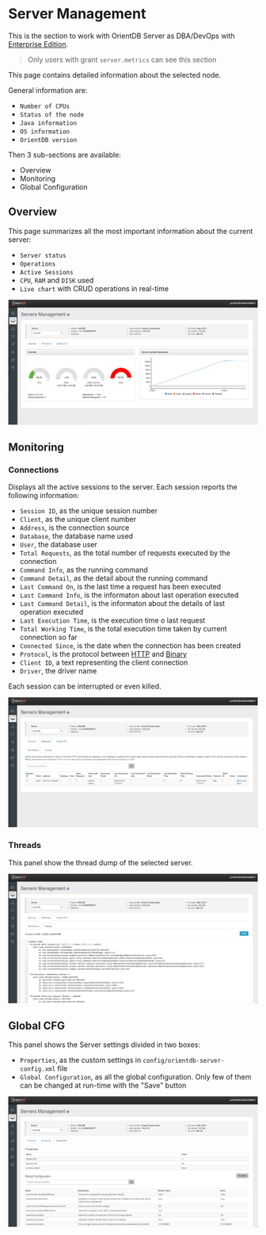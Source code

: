 # Server Management

This is the section to work with OrientDB Server as DBA/DevOps with [Enterprise Edition]({{book.enterpriseSite}}).

> Only users with grant `server.metrics` can see this section 
> 
This page contains detailed information about the selected node.

General information are:

- `Number of CPUs`
- `Status of the node`
- `Java information`
- `OS information`
- `OrientDB version`

Then 3 sub-sections are available:

- Overview
- Monitoring
- Global Configuration



## Overview
This page summarizes all the most important information about the current server:

- `Server status`
- `Operations`
- `Active Sessions`
- `CPU`, `RAM` and `DISK` used
- `Live chart` with CRUD operations in real-time

![Overview](./images/studio-server-management.png)

## Monitoring

### Connections

Displays all the active sessions to the server. Each session reports the following information:

- `Session ID`, as the unique session number
- `Client`, as the unique client number
- `Address`, is the connection source
- `Database`, the database name used
- `User`, the database user
- `Total Requests`, as the total number of requests executed by the connection
- `Command Info`, as the running command
- `Command Detail`, as the detail about the running command
- `Last Command On`, is the last time a request has been executed
- `Last Command Info`, is the informaton about last operation executed
- `Last Command Detail`, is the informaton about the details of last operation executed
- `Last Execution Time`, is the execution time o last request
- `Total Working Time`, is the total execution time taken by current connection so far
- `Connected Since`, is the date when the connection has been created
- `Protocol`, is the protocol between [HTTP]({{book.baseCommunityDoc}}/misc/OrientDB-REST.html) and [Binary]({{book.baseCommunityDoc}}/internals/Network-Binary-Protocol.html)
- `Client ID`, a text representing the client connection
- `Driver`, the driver name

Each session can be interrupted or even killed.

![Connections](./images/studio-monitoring-connections.png)

### Threads

This panel show the thread dump of the selected server.

![Threads](./images/studio-monitoring-threads.png)  

## Global CFG
This panel shows the Server settings divided in two boxes:
- `Properties`, as the custom settings in `config/orientdb-server-config.xml` file
- `Global Configuration`, as all the global configuration. Only few of them can be changed at run-time with the "Save" button

![Configuration](./images/studio-global-configurations.png)



